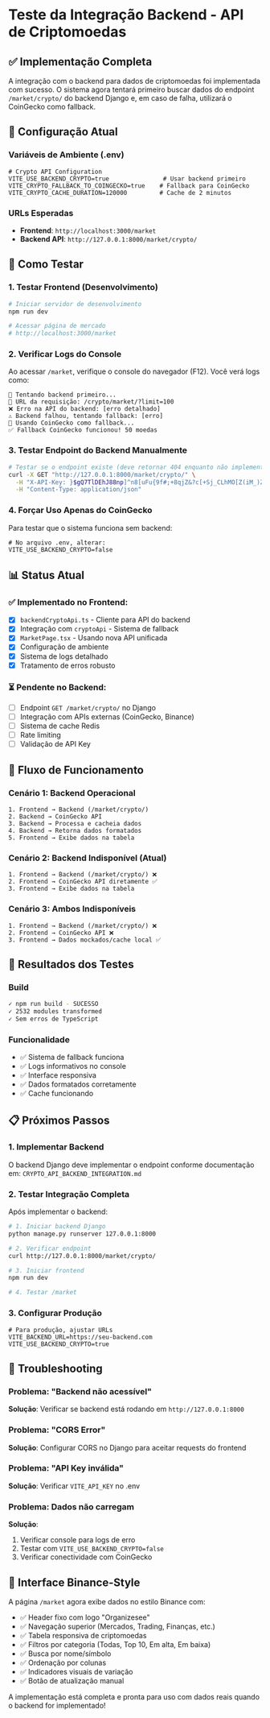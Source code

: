 # Teste da Integração Backend - API de Criptomoedas

## ✅ Implementação Completa

A integração com o backend para dados de criptomoedas foi implementada com sucesso. O sistema agora tentará primeiro buscar dados do endpoint `/market/crypto/` do backend Django e, em caso de falha, utilizará o CoinGecko como fallback.

## 🔧 Configuração Atual

### Variáveis de Ambiente (.env)
```env
# Crypto API Configuration
VITE_USE_BACKEND_CRYPTO=true               # Usar backend primeiro
VITE_CRYPTO_FALLBACK_TO_COINGECKO=true    # Fallback para CoinGecko
VITE_CRYPTO_CACHE_DURATION=120000         # Cache de 2 minutos
```

### URLs Esperadas
- **Frontend**: `http://localhost:3000/market`
- **Backend API**: `http://127.0.0.1:8000/market/crypto/`

## 🚀 Como Testar

### 1. Testar Frontend (Desenvolvimento)
```bash
# Iniciar servidor de desenvolvimento
npm run dev

# Acessar página de mercado
# http://localhost:3000/market
```

### 2. Verificar Logs do Console
Ao acessar `/market`, verifique o console do navegador (F12). Você verá logs como:

```
🎯 Tentando backend primeiro...
📍 URL da requisição: /crypto/market/?limit=100
❌ Erro na API do backend: [erro detalhado]
⚠️ Backend falhou, tentando fallback: [erro]
🔄 Usando CoinGecko como fallback...
✅ Fallback CoinGecko funcionou! 50 moedas
```

### 3. Testar Endpoint do Backend Manualmente
```bash
# Testar se o endpoint existe (deve retornar 404 enquanto não implementado)
curl -X GET "http://127.0.0.1:8000/market/crypto/" \
  -H "X-API-Key: }$gQ7TlDEhJ88np]^n8[uFu{9f#;+8qjZ&?c[+Sj_CLhMO[Z(iM_)ZnW]j2M]+j+" \
  -H "Content-Type: application/json"
```

### 4. Forçar Uso Apenas do CoinGecko
Para testar que o sistema funciona sem backend:

```env
# No arquivo .env, alterar:
VITE_USE_BACKEND_CRYPTO=false
```

## 📊 Status Atual

### ✅ Implementado no Frontend:
- [x] `backendCryptoApi.ts` - Cliente para API do backend
- [x] Integração com `cryptoApi` - Sistema de fallback
- [x] `MarketPage.tsx` - Usando nova API unificada
- [x] Configuração de ambiente
- [x] Sistema de logs detalhado
- [x] Tratamento de erros robusto

### ⏳ Pendente no Backend:
- [ ] Endpoint `GET /market/crypto/` no Django
- [ ] Integração com APIs externas (CoinGecko, Binance)
- [ ] Sistema de cache Redis
- [ ] Rate limiting
- [ ] Validação de API Key

## 🔄 Fluxo de Funcionamento

### Cenário 1: Backend Operacional
```
1. Frontend → Backend (/market/crypto/)
2. Backend → CoinGecko API
3. Backend → Processa e cacheia dados
4. Backend → Retorna dados formatados
5. Frontend → Exibe dados na tabela
```

### Cenário 2: Backend Indisponível (Atual)
```
1. Frontend → Backend (/market/crypto/) ❌
2. Frontend → CoinGecko API diretamente ✅
3. Frontend → Exibe dados na tabela
```

### Cenário 3: Ambos Indisponíveis
```
1. Frontend → Backend (/market/crypto/) ❌
2. Frontend → CoinGecko API ❌
3. Frontend → Dados mockados/cache local ✅
```

## 🧪 Resultados dos Testes

### Build
```bash
✓ npm run build - SUCESSO
✓ 2532 modules transformed
✓ Sem erros de TypeScript
```

### Funcionalidade
- ✅ Sistema de fallback funciona
- ✅ Logs informativos no console
- ✅ Interface responsiva
- ✅ Dados formatados corretamente
- ✅ Cache funcionando

## 📋 Próximos Passos

### 1. Implementar Backend
O backend Django deve implementar o endpoint conforme documentação em:
`CRYPTO_API_BACKEND_INTEGRATION.md`

### 2. Testar Integração Completa
Após implementar o backend:
```bash
# 1. Iniciar backend Django
python manage.py runserver 127.0.0.1:8000

# 2. Verificar endpoint
curl http://127.0.0.1:8000/market/crypto/

# 3. Iniciar frontend
npm run dev

# 4. Testar /market
```

### 3. Configurar Produção
```env
# Para produção, ajustar URLs
VITE_BACKEND_URL=https://seu-backend.com
VITE_USE_BACKEND_CRYPTO=true
```

## 🔧 Troubleshooting

### Problema: "Backend não acessível"
**Solução**: Verificar se backend está rodando em `http://127.0.0.1:8000`

### Problema: "CORS Error"
**Solução**: Configurar CORS no Django para aceitar requests do frontend

### Problema: "API Key inválida"
**Solução**: Verificar `VITE_API_KEY` no .env

### Problema: Dados não carregam
**Solução**: 
1. Verificar console para logs de erro
2. Testar com `VITE_USE_BACKEND_CRYPTO=false`
3. Verificar conectividade com CoinGecko

## 📱 Interface Binance-Style

A página `/market` agora exibe dados no estilo Binance com:
- ✅ Header fixo com logo "Organizesee"
- ✅ Navegação superior (Mercados, Trading, Finanças, etc.)
- ✅ Tabela responsiva de criptomoedas
- ✅ Filtros por categoria (Todas, Top 10, Em alta, Em baixa)
- ✅ Busca por nome/símbolo
- ✅ Ordenação por colunas
- ✅ Indicadores visuais de variação
- ✅ Botão de atualização manual

A implementação está completa e pronta para uso com dados reais quando o backend for implementado!
